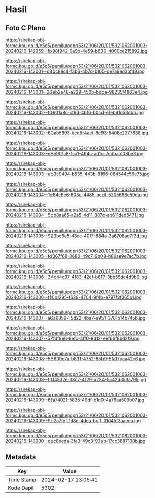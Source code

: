 # Hasil

## Foto C Plano

https://sirekap-obj-formc.kpu.go.id/e5c5/pemilu/pdpr/53/21/06/20/01/5321062001003-20240216-142959--fb98f942-0a9b-4e59-b630-4000ce215892.jpg

https://sirekap-obj-formc.kpu.go.id/e5c5/pemilu/pdpr/53/21/06/20/01/5321062001003-20240216-143001--c80c8ec4-f3b6-4b7d-b105-de7a9ed3bf49.jpg

https://sirekap-obj-formc.kpu.go.id/e5c5/pemilu/pdpr/53/21/06/20/01/5321062001003-20240216-143001--26eb2e48-a229-450b-bdba-98235f4863e4.jpg

https://sirekap-obj-formc.kpu.go.id/e5c5/pemilu/pdpr/53/21/06/20/01/5321062001003-20240216-143002--f0901a8c-cf9d-4bf6-b0cd-e1eb91d53dbb.jpg

https://sirekap-obj-formc.kpu.go.id/e5c5/pemilu/pdpr/53/21/06/20/01/5321062001003-20240216-143002--60ab5893-bed5-4aef-8e93-5406c2377838.jpg

https://sirekap-obj-formc.kpu.go.id/e5c5/pemilu/pdpr/53/21/06/20/01/5321062001003-20240216-143003--e8e901a8-1ca1-494c-ad1c-7ddbaa108be3.jpg

https://sirekap-obj-formc.kpu.go.id/e5c5/pemilu/pdpr/53/21/06/20/01/5321062001003-20240216-143003--eb3e9494-b535-443b-8166-064544c56e75.jpg

https://sirekap-obj-formc.kpu.go.id/e5c5/pemilu/pdpr/53/21/06/20/01/5321062001003-20240216-143004--1e84c6c6-603e-4485-bcdf-5205686e59da.jpg

https://sirekap-obj-formc.kpu.go.id/e5c5/pemilu/pdpr/53/21/06/20/01/5321062001003-20240216-143004--5cb8aa65-a2a5-4d11-887c-ab611ded5471.jpg

https://sirekap-obj-formc.kpu.go.id/e5c5/pemilu/pdpr/53/21/06/20/01/5321062001003-20240216-143005--923bc6e5-43cc-40f7-884a-3a6708ad7f3d.jpg

https://sirekap-obj-formc.kpu.go.id/e5c5/pemilu/pdpr/53/21/06/20/01/5321062001003-20240216-143005--fd367f68-0680-49c7-9b08-b86ae9e7ac7b.jpg

https://sirekap-obj-formc.kpu.go.id/e5c5/pemilu/pdpr/53/21/06/20/01/5321062001003-20240216-143006--34c44c37-4183-42cf-b617-3bb55dc4d9b0.jpg

https://sirekap-obj-formc.kpu.go.id/e5c5/pemilu/pdpr/53/21/06/20/01/5321062001003-20240216-143006--f10b1295-f639-4704-9f4b-e797f3f065b1.jpg

https://sirekap-obj-formc.kpu.go.id/e5c5/pemilu/pdpr/53/21/06/20/01/5321062001003-20240216-143007--a6a68597-5d22-4ba7-a951-3781b14b745b.jpg

https://sirekap-obj-formc.kpu.go.id/e5c5/pemilu/pdpr/53/21/06/20/01/5321062001003-20240216-143007--57fdf8e6-8efc-4ff0-8d12-eef66f8bd2f9.jpg

https://sirekap-obj-formc.kpu.go.id/e5c5/pemilu/pdpr/53/21/06/20/01/5321062001003-20240216-143008--58609d7a-b831-4752-85b9-5fa17baa42c6.jpg

https://sirekap-obj-formc.kpu.go.id/e5c5/pemilu/pdpr/53/21/06/20/01/5321062001003-20240216-143008--ff04532e-33c7-4129-a234-5c42d353a795.jpg

https://sirekap-obj-formc.kpu.go.id/e5c5/pemilu/pdpr/53/21/06/20/01/5321062001003-20240216-143009--6fa74021-5835-49df-b1d0-4a76aa509b07.jpg

https://sirekap-obj-formc.kpu.go.id/e5c5/pemilu/pdpr/53/21/06/20/01/5321062001003-20240216-143009--9e2a7fef-1d8e-4dea-bcff-31d45f3aaeea.jpg

https://sirekap-obj-formc.kpu.go.id/e5c5/pemilu/pdpr/53/21/06/20/01/5321062001003-20240216-143000--cec8eeda-3fa3-49c3-93ab-17cc3887100b.jpg


## Metadata

| Key        | Value               |
| ---------- | ------------------- |
| Time Stamp | 2024-02-17 13:05:41 |
| Kode Dapil | 5302                |



